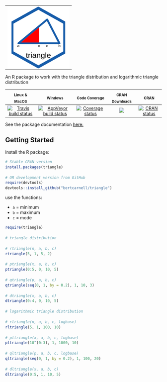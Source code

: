 <div>
  <table style="border: 0">
    <tr>
      <td>
        <img align="left" width="200" height="200" src="logo.svg"/>
      </td>
    </tr>
  </table>
</div>

An R package to work with the triangle distribution and logarithmic triangle distribution

|<sub>Linux & MacOS</sub>|<sub>Windows</sub>|<sub>Code Coverage</sub>|<sub>CRAN Downloads</sub>|<sub>CRAN</sub>|
|:---:|:---:|:---:|:---:|:---:|
|[![Travis build status](https://travis-ci.org/bertcarnell/triangle.svg?branch=master)](https://travis-ci.org/bertcarnell/triangle)|[![AppVeyor build status](https://ci.appveyor.com/api/projects/status/github/bertcarnell/triangle?branch=master&svg=true)](https://ci.appveyor.com/project/bertcarnell/triangle)|[![Coverage status](https://codecov.io/gh/bertcarnell/triangle/branch/master/graph/badge.svg)](https://codecov.io/github/bertcarnell/triangle?branch=master)|[![](https://cranlogs.r-pkg.org/badges/triangle)](https://cran.r-project.org/package=triangle)|[![CRAN status](https://www.r-pkg.org/badges/version/triangle)](https://cran.r-project.org/package=triangle)|

See the package documentation [here:](https://bertcarnell.github.io/triangle/)

## Getting Started

Install the R package:

```r
# Stable CRAN version
install.packages(triangle)

# OR development version from GitHub
require(devtools)
devtools::install_github("bertcarnell/triangle")
```

use the functions:

- `a` = minimum
- `b` = maximum
- `c` = mode

```r
require(triangle)

# triangle distribution

# rtriangle(n, a, b, c)
rtriangle(5, 1, 5, 2)

# ptriangle(x, a, b, c)
ptriangle(0:5, 0, 10, 5)

# qtriangle(p, a, b, c)
qtriangle(seq(0, 1, by = 0.2), 1, 10, 3)

# dtriangle(x, a, b, c)
dtriangle(0:4, 0, 10, 5)

# logarithmic triangle distribution

# rlriangle(n, a, b, c, logbase)
rltriangle(5, 1, 100, 10)

# pltriangle(x, a, b, c, logbase)
pltriangle(10^(0:3), 1, 1000, 10)

# qltriangle(p, a, b, c, logbase)
qltriangle(seq(0, 1, by = 0.2), 1, 100, 20)

# dltriangle(x, a, b, c)
dltriangle(0:5, 1, 10, 5)
```

